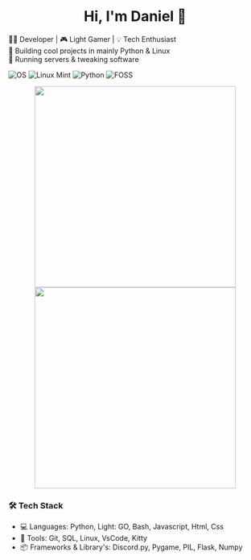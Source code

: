 <h1 align="center">Hi, I'm Daniel 👋</h1>

👨‍💻 Developer | 🎮 Light Gamer | 💡 Tech Enthusiast  
🔧 Building cool projects in mainly Python & Linux  
📡 Running servers & tweaking software  

![OS](https://img.shields.io/badge/OS-Linux-informational?style=flat&logo=linux&logoColor=white)
![Linux Mint](https://img.shields.io/badge/Distro-Linux%20Mint-green?style=flat&logo=linuxmint&logoColor=white)
![Python](https://img.shields.io/badge/Python-3-blue?style=flat&logo=python&logoColor=white)
![FOSS](https://img.shields.io/badge/-FOSS-important?style=flat&logo=opensourceinitiative&logoColor=white)


<p align="center">
  <img width="400px" src="https://github-readme-stats.vercel.app/api?username=DHMorse&show_icons=true&theme=tokyonight" />
  <img width="400px" src="https://github-readme-streak-stats.herokuapp.com/?user=DHMorse&theme=tokyonight" />
</p>

### 🛠️ Tech Stack
- 💻 Languages: Python, Light: GO, Bash, Javascript, Html, Css
- 🔧 Tools: Git, SQL, Linux, VsCode, Kitty
- 📦 Frameworks & Library's: Discord.py, Pygame, PIL, Flask, Numpy


<!--
**DHMorse/DHMorse** is a ✨ _special_ ✨ repository because its `README.md` (this file) appears on your GitHub profile.

Here are some ideas to get you started:

- 🔭 I’m currently working on ...
- 🌱 I’m currently learning ...
- 👯 I’m looking to collaborate on ...
- 🤔 I’m looking for help with ...
- 💬 Ask me about ...
- 📫 How to reach me: ...
- 😄 Pronouns: ...
- ⚡ Fun fact: ...
-->
